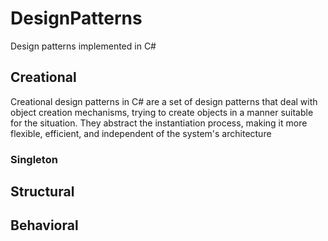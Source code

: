 # DesignPatterns
Design patterns implemented in C#

## Creational 
Creational design patterns in C# are a set of design patterns that deal with object creation mechanisms, trying to create objects in a manner suitable for the situation. 
They abstract the instantiation process, making it more flexible, efficient, and independent of the system's architecture

### Singleton
  
###

###

###

###

###

## Structural

## Behavioral
